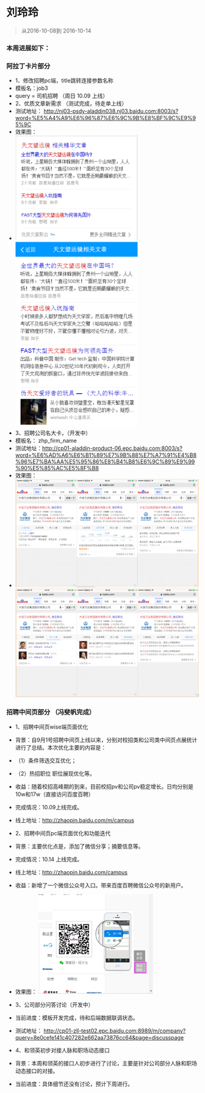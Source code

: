# 刘玲玲

> 从2016-10-08到 2016-10-14

### 本周进展如下： 

###  阿拉丁卡片部分
* 1、修改招聘pc端，title跳转连接参数名称
*    模板名：job3
*    query = 司机招聘 （周日 10.09 上线）
* 2、优质文章新需求 （测试完成，待走单上线） 
*    测试地址： http://nj03-psdy-aladdin038.nj03.baidu.com:8003/s?word=%E5%A4%A9%E6%96%87%E6%9C%9B%E8%BF%9C%E9%95%9C
*    效果图： 
*   <img src="../2016-09-30/img/v_liulingling/article.png" width="320"> <img src="../2016-09-30/img/v_liulingling/sf_article.png" width="320">
* 3、招聘公司名大卡，（开发中）
*    模板名： zhp_firm_name
*    测试地址：http://cp01-aladdin-product-06.epc.baidu.com:8003/s?word=%E6%AD%A6%E6%B1%89%E7%9B%88%E7%A7%91%E4%B8%96%E7%BA%AA%E5%95%86%E8%B4%B8%E6%9C%89%E9%99%90%E5%85%AC%E5%8F%B8
*    效果图：
*    <img src="../2016-09-30/img/v_liulingling/company1.png" width="500"> <img src="../2016-09-30/img/v_liulingling/company2.png" width="500">

### 招聘中间页部分 （冯斐帆完成）

* 1、招聘中间页wise端页面优化
*  背景：自9月1号招聘中间页上线以来，分别对校招类和公司类中间页点展统计进行了总结。本次优化主要的内容是：
* （1）条件筛选交互优化；
* （2）热招职位 职位展现优化等。
*  收益：随着校招高峰期的到来，目前校招pv和公司pv稳定增长。日均分别是10w和17w（直接访问百度百聘）
*  完成情况：10.09上线完成。
*  线上地址：http://zhaopin.baidu.com/m/campus
* 2、招聘中间页pc端页面优化和功能迭代
*  背景：主要优化点是，添加了微信分享；摘要信息等。
*  完成情况：10.14 上线完成。
*  线上地址：http://zhaopin.baidu.com/campus
*  收益：新增了一个微信公众号入口。带来百度百聘微信公众号的新用户。
*  效果图： <img src="../2016-09-30/img/v_liulingling/mid1.png" width="300">

* 3、公司部分问答讨论（开发中）
* 当前进度：模板开发完成，待和后端数据联调状态。
* 测试地址： http://cp01-zll-test02.epc.baidu.com:8989/m/company?query=8e0cefe141c407282e662aa73876cc64&page=discusspage
* 4、和领英初步对接人脉和职场动态接口
* 背景：本周和领英的接口人初步进行了讨论，主要是针对公司部分人脉和职场动态接口的对接。
* 当前进度：具体细节还没有讨论，预计下周进行。
